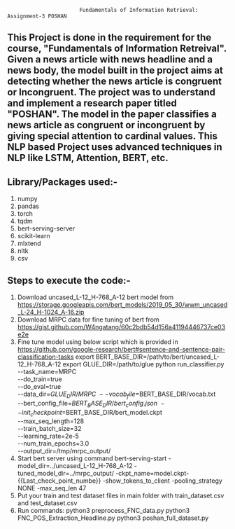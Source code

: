                            Fundamentals of Information Retrieval: Assignment-3 POSHAN
                           
This Project is done in the requirement for the course, "Fundamentals of Information Retreival". Given a news article with news headline
and a news body, the model built in the project aims at detecting whether the news article is congruent or Incongruent.
The project was to understand and implement a research paper titled "POSHAN". The model in the paper classifies a news article as congruent or incongruent 
by giving special attention to cardinal values. This NLP based Project uses advanced techniques in NLP like LSTM, Attention, BERT, etc.
------------------------
Library/Packages used:-
-----------------------   
   1. numpy
   2. pandas
   3. torch
   4. tqdm
   5. bert-serving-server
   6. scikit-learn
   7. mlxtend
   8. nltk
   9. csv

Steps to execute the code:-
--------------------------------
   1. Download uncased_L-12_H-768_A-12 bert model from https://storage.googleapis.com/bert_models/2019_05_30/wwm_uncased_L-24_H-1024_A-16.zip
   2. Download MRPC data for fine tuning of bert from https://gist.github.com/W4ngatang/60c2bdb54d156a41194446737ce03e2e
   3. Fine tune model using below script which is provided in https://github.com/google-research/bert#sentence-and-sentence-pair-classification-tasks
      export BERT_BASE_DIR=/path/to/bert/uncased_L-12_H-768_A-12
      export GLUE_DIR=/path/to/glue
      python run_classifier.py \
      --task_name=MRPC \
      --do_train=true \
      --do_eval=true \
      --data_dir=$GLUE_DIR/MRPC \
      --vocab_file=$BERT_BASE_DIR/vocab.txt \
      --bert_config_file=$BERT_BASE_DIR/bert_config.json \
      --init_checkpoint=$BERT_BASE_DIR/bert_model.ckpt \
      --max_seq_length=128 \
      --train_batch_size=32 \
      --learning_rate=2e-5 \
      --num_train_epochs=3.0 \
      --output_dir=/tmp/mrpc_output/
   4. Start bert server using command
      bert-serving-start -model_dir=../uncased_L-12_H-768_A-12 -tuned_model_dir=../mrpc_output/ -ckpt_name=model.ckpt-{{Last_check_point_numbe}} -show_tokens_to_client -pooling_strategy NONE -max_seq_len 47
   5. Put your train and test dataset files in main folder with train_dataset.csv and test_dataset.csv
   6. Run commands:
      python3 preprocess_FNC_data.py
      python3 FNC_POS_Extraction_Headline.py
      python3 poshan_full_dataset.py
